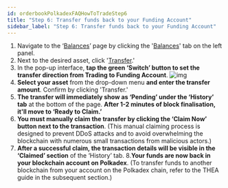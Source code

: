 ```yaml
---
id: orderbookPolkadexFAQHowToTradeStep6
title: "Step 6: Transfer funds back to your Funding Account"
sidebar_label: "Step 6: Transfer funds back to your Funding Account"
---
```


1. Navigate to the ‘[Balances](https://orderbook.polkadex.trade/balances)’ page by clicking the '[Balances](https://orderbook.polkadex.trade/balances)' tab on the left panel.
2. Next to the desired asset, click '[Transfer](https://orderbook.polkadex.trade/transfer).'
3. In the pop-up interface, **tap the green ‘Switch’ button to set the transfer direction from Trading to Funding Account**.
![img](/img/step13.webp)
4. **Select your asset** from the drop-down menu **and enter the transfer amount**. Confirm by clicking 'Transfer.'
5. **The transfer will immediately show as ‘Pending’ under the ‘History’ tab** at the bottom of the page. **After 1-2 minutes of block finalisation, it'll move to ‘Ready to Claim.’**
6. **You must manually claim the transfer by clicking the ‘Claim Now’ button next to the transaction**. (This manual claiming process is designed to prevent DDoS attacks and to avoid overwhelming the blockchain with numerous small transactions from malicious actors.)
7. **After a successful claim, the transaction details will be visible in the ‘Claimed’ section** of the ‘History’ tab.
8.**Your funds are now back in your blockchain account on Polkadex**. (To transfer funds to another blockchain from your account on the Polkadex chain, refer to the THEA guide in the subsequent section.)
